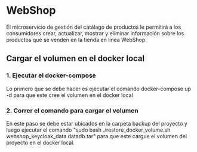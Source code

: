 # WebShop
El microservicio de gestión del catálago de productos le permitirá a los consumidores crear, actualizar, mostrar y eliminar información sobre los productos que se venden en la tienda en línea WebShop.

## Cargar el volumen en el docker local

### 1. Ejecutar el docker-compose
Lo primero que se debe hacer es ejecutar el comando docker-compose up -d para que este cree el volumen en el docker local

### 2. Correr el comando para cargar el volumen
En este paso se debe estar ubicados en la carpeta backup del proyecto y luego ejecutar el comando "sudo bash ./restore_docker_volume.sh webshop_keycloak_data datadb.tar" para que este cargue el volumen del proyecto en el docker local.
